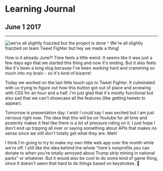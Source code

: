 # Learning Journal 
## June 1 2017
---
![we're all slightly frazzled but the project is done](http://vignette1.wikia.nocookie.net/mlp/images/c/c1/Rarity_using_sewing_machine_S1E14.png/revision/latest?cb=20130214051739)
^ We're all slightly frazzled on team Tweet Fighter but hey we made a thing!

How is it already June?! Time feels a little weird. It seems like it was just a few days ago that we started this thing and now it's ending. But it also feels like it's been a long slog because I've been working hard and cramming so much into my brain - so it's kind of bizarre! 

Today we worked on the last little touch ups to Tweet Fighter. It culminated with us trying to figure out how this button got out of place and screwing with CSS for an hour and a half. I'm just glad that it's mostly functional but also sad that we can't showcase all the features (like getting tweets to appear). 

Tomorrow is presentation day. I wish I could say I was excited but I am just nervous right now. The idea that this will be on Youtube for all time and posterity makes it feel like there is a lot of pressure riding on it. I just hope I don't end up tripping all over or saying something about APIs that makes no sense since we still don't totally get what they are. Meh! 

I think I'm going to try to make my own little web app over the month while we're off. I still like the idea behind the whole "here's nonprofits you can donate to when you're totally annoyed about Trump strip mining in national parks" or whatever. But it would also be cool to do some kind of game thing, since it doesn't seem that hard to do things based on keystrokes. 
🦄
